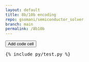 ```yaml
---
layout: default
title: 8b/10b encoding
repo: gsomani/semiconductor_solver
branch: main
permalink: /8b10b
---
```


<div id="cur">
<button onclick="add_code_cell('cur');">Add code cell</button>

<pre data-executable data-language="python">
{% include py/test.py %}
</pre>

</div>
